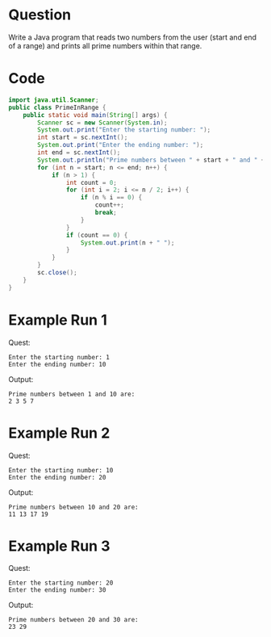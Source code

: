 # Question
Write a Java program that reads two numbers from the user (start and end of a range) and prints all prime numbers within that range.

# Code
```java
import java.util.Scanner;
public class PrimeInRange {
    public static void main(String[] args) {
        Scanner sc = new Scanner(System.in);
        System.out.print("Enter the starting number: ");
        int start = sc.nextInt();
        System.out.print("Enter the ending number: ");
        int end = sc.nextInt();
        System.out.println("Prime numbers between " + start + " and " + end + " are:");
        for (int n = start; n <= end; n++) {
            if (n > 1) {
                int count = 0;
                for (int i = 2; i <= n / 2; i++) {
                    if (n % i == 0) {
                        count++;
                        break;
                    }
                }
                if (count == 0) {
                    System.out.print(n + " ");
                }
            }
        }
        sc.close();
    }
}
```

# Example Run 1
Quest:
```
Enter the starting number: 1
Enter the ending number: 10
```
Output:
```
Prime numbers between 1 and 10 are:
2 3 5 7
```

# Example Run 2
Quest:
```
Enter the starting number: 10
Enter the ending number: 20
```
Output:
```
Prime numbers between 10 and 20 are:
11 13 17 19
```

# Example Run 3
Quest:
```
Enter the starting number: 20
Enter the ending number: 30
```
Output:
```
Prime numbers between 20 and 30 are:
23 29
```
